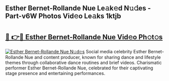 ## Esther Bernet-Rollande Nue Le𝚊k𝚎d N𝚞𝚍es - Part-v6W Photos Vid𝚎o Le𝚊ks 1ktjb

# <h2><a href="http://fb4vzi.evod.top/?m=Esther+Bernet-Rollande+Nue">🔗 👉🔴 Esther Bernet-Rollande Nue Vid𝚎o Ph𝚘t𝚘s</a></h2>

[![Esther Bernet-Rollande Nue N𝚞d𝚎s](https://i.imgur.com/8V9OHl7.gif)](http://fb4vzi.evod.top/?m=Esther+Bernet-Rollande+Nue)
Social media celebrity Esther Bernet-Rollande Nue and content producer, known for sharing dance and lifestyle themes through collaborative dance routines and brief videos. Charismatic performer Esther Bernet-Rollande Nue, celebrated for their captivating stage presence and entertaining performances. 
